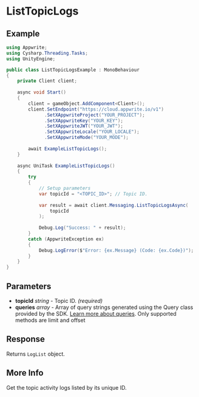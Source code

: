 # ListTopicLogs

## Example

```csharp
using Appwrite;
using Cysharp.Threading.Tasks;
using UnityEngine;

public class ListTopicLogsExample : MonoBehaviour
{
    private Client client;
    
    async void Start()
    {
        client = gameObject.AddComponent<Client>();
        client.SetEndpoint("https://cloud.appwrite.io/v1")
              .SetXAppwriteProject("YOUR_PROJECT");
              .SetXAppwriteKey("YOUR_KEY");
              .SetXAppwriteJWT("YOUR_JWT");
              .SetXAppwriteLocale("YOUR_LOCALE");
              .SetXAppwriteMode("YOUR_MODE");
        
        await ExampleListTopicLogs();
    }
    
    async UniTask ExampleListTopicLogs()
    {
        try
        {
            // Setup parameters
            var topicId = "<TOPIC_ID>"; // Topic ID.
            
            var result = await client.Messaging.ListTopicLogsAsync(
                topicId
            );
            
            Debug.Log("Success: " + result);
        }
        catch (AppwriteException ex)
        {
            Debug.LogError($"Error: {ex.Message} (Code: {ex.Code})");
        }
    }
}
```

## Parameters

- **topicId** *string* - Topic ID. *(required)*
- **queries** *array* - Array of query strings generated using the Query class provided by the SDK. [Learn more about queries](https://appwrite.io/docs/queries). Only supported methods are limit and offset

## Response

Returns `LogList` object.
## More Info

Get the topic activity logs listed by its unique ID.
